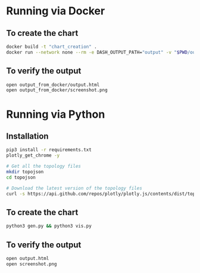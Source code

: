 # Running via Docker
## To create the chart

```sh
docker build -t "chart_creation" .
docker run --network none --rm -e DASH_OUTPUT_PATH="output" -v "$PWD/output_from_docker:/app/output" chart_creation
```

## To verify the output
```sh
open output_from_docker/output.html
open output_from_docker/screenshot.png
```

# Running via Python
## Installation
```sh
pip3 install -r requirements.txt
plotly_get_chrome -y

# Get all the topology files
mkdir topojson
cd topojson

# Download the latest version of the topology files
curl -s https://api.github.com/repos/plotly/plotly.js/contents/dist/topojson | jq -r '.[].download_url' | xargs -n 1 curl -O
```

## To create the chart
```sh
python3 gen.py && python3 vis.py
```

## To verify the output
```sh
open output.html
open screenshot.png
```
